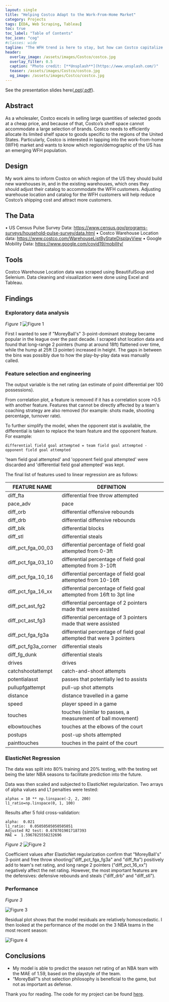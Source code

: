 ```yaml
---
layout: single
title: "Helping Costco Adapt to the Work-From-Home Market"
category: Projects
tags: [EDA, Web Scraping, Tableau]
toc: true
toc_label: "Table of Contents"
toc_icon: "cog"
#classes: wide
tagline: "The WFH trend is here to stay, but how can Costco capitalize on it?"
header:
  overlay_image: /assets/images/Costco/costco.jpg
  overlay_filter: 0.5
  caption: "Photo credit: [**Unsplash**](https://www.unsplash.com/)"
  teaser: /assets/images/Costco/costco.jpg
  og_image: /assets/images/Costco/costco.jpg
---
```


See the presentation slides here([.ppt](https://github.com/JoshJingtianWang/Costco-Business/blob/main/presentation_josh_wang.pptx)/[.pdf](https://github.com/JoshJingtianWang/Costco-Business/blob/main/presentation_josh_wang.pdf)).

## Abstract
As a wholesaler, Costco excels in selling large quantities of selected goods at a cheap price, and because of that, Costco’s shelf space cannot accommodate a large selection of brands. Costco needs to efficiently allocate its limited shelf space to goods specific to the regions of the United States. Particularly, Costco is interested in tapping into the work-from-home (WFH) market and wants to know which region/demographic of the US has an emerging WFH population.

## Design
My work aims to inform Costco on which region of the US they should build new warehouses in, and in the existing warehouses, which ones they should adjust their catalog to accommodate the WFH customers. Adjusting warehouse location and catalog for the WFH customers will help reduce Costco’s shipping cost and attract more customers.

## The Data
•	US Census Pulse Survey Data: 
https://www.census.gov/programs-surveys/household-pulse-survey/data.html
•	Costco Warehouse Location data: https://www.costco.com/WarehouseListByStateDisplayView
•	Google Mobility Data: 
https://www.google.com/covid19/mobility/

## Tools
Costco Warehouse Location data was scraped using BeautifulSoup and Selenium. Data cleaning and visualization were done using Excel and Tableau.

## Findings
### Exploratory data analysis

*Figure 1*
![Figure 1](https://raw.githubusercontent.com/JoshJingtianWang/MoreyBall_Linear_Regression/main/plots/shotlocation_whitebg.png "Figure 1")

First I wanted to see if "MoreyBall's" 3-point-dominant strategy became popular in the league over the past decade. I scraped shot location data and found that long-range 2 pointers (hump at around 18ft) flattened over time, while the hump at 25ft (3 pointer) increased in height. The gaps in between the bins was possibly due to how the play-by-play data was manually called.

### Feature selection and engineering
The output variable is the net rating (an estimate of point differential per 100 possessions).

From correlation plot, a feature is removed if it has a correlation score >0.5 with another feature. Features that cannot be directly affected by a team's coaching strategy are also removed (for example: shots made, shooting percentage, turnover rate).

To further simplify the model, when the opponent stat is available, the differential is taken to replace the team feature and the opponent feature. For example:

`differential field goal attempted = team field goal attempted - opponent field goal attempted`

'team field goal attempted' and 'opponent field goal attempted' were discarded and 'differential field goal attempted' was kept.

The final list of features used to linear regression are as follows:


FEATURE NAME | DEFINITION | 
| ---- | ---- |
diff_fta | differential free throw attempted |
pace_adv | pace |
diff_orb | differential offensive rebounds |
diff_drb | differential diffensive rebounds |
diff_blk | differential blocks |
diff_stl | differential steals |
diff_pct_fga_00_03 | differential percentage of field goal attempted from 0-3ft |
diff_pct_fga_03_10 | differential percentage of field goal attempted from 3-10ft |
diff_pct_fga_10_16 | differential percentage of field goal attempted from 10-16ft |
diff_pct_fga_16_xx | differential percentage of field goal attempted from 16ft to 3pt line |
diff_pct_ast_fg2 | differential percentage of 2 pointers made that were assisted |
diff_pct_ast_fg3 | differential percentage of 3 pointers made that were assisted |
diff_pct_fga_fg3a | differential percentage of field goal attempted that were 3 pointers |
diff_pct_fg3a_corner | differential steals |
diff_fg_dunk | differential steals |
drives | drives |
catchshootattempt | catch-and-shoot attempts |
potentialasst | passes that potentially led to assists |
pullupfgattempt | pull-up shot attempts |
distance | distance travelled in a game |
speed | player speed in a game |
touches | touches (similar to passes, a measurement of ball movement) |
elbowtouches | touches at the elbows of the court |
postups | post-up shots attempted |
painttouches | touches in the paint of the court |

### ElasticNet Regression

The data was split into 80% training and 20% testing, with the testing set being the later NBA seasons to facilitate prediction into the future.

Data was then scaled and subjected to ElasticNet regularization. Two arrays of alpha values and L1 penalties were tested:
```
alphas = 10 ** np.linspace(-2, 2, 200)
l1_ratio=np.linspace(0, 1, 100)
```

Results after 5 fold cross-validation:
```
alpha:  0.021
l1_ratio:  0.05050505050505051
Adjusted R2 test: 0.6787019017187393
MAE =  1.5967825558232696
```


*Figure 2*
![Figure 2](https://raw.githubusercontent.com/JoshJingtianWang/MoreyBall_Linear_Regression/main/plots/coef_plot_nba_bball_ref_whitebg.png "Figure 2")

Coefficient values after ElasticNet regularization confirm that "MoreyBall's" 3-point and free throw shooting("diff_pct_fga_fg3a" and "diff_fta") positively add to team's net rating, and long range 2 pointers ("diff_pct_16_xx") negatively affect the net rating. However, the most important features are the defensives: defensive rebounds and steals ("diff_drb" and "diff_stl").

### Performance
*Figure 3*

![Figure 3](https://raw.githubusercontent.com/JoshJingtianWang/MoreyBall_Linear_Regression/main/plots/residuals.png "Figure 3")

Residual plot shows that the model residuals are relatively homoscedastic.
I then looked at the performance of the model on the 3 NBA teams in the most recent season:

![Figure 4](/assets/images/MoreyBall/performance.jpg "Figure 4")


## Conclusions
- My model is able to predict the season net rating of an NBA team with the MAE of 1.59, based on the playstyle of the team.
- “MoreyBall”’s shot selection philosophy is beneficial to the game, but not as important as defense.

Thank you for reading. The code for my project can be found [here](https://github.com/JoshJingtianWang/MoreyBall_Linear_Regression/). 